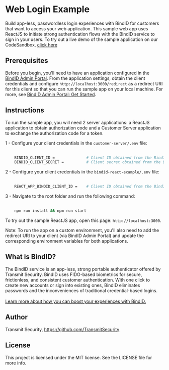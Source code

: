 # Web Login Example

Build app-less, passwordless login experiences with BindID for customers that want to access your web application. This sample web app uses ReactJS to initiate strong authentication flows with the BindID service to sign in your users.
To try out a live demo of the sample application on our CodeSandbox, [click here](https://codesandbox.io/s/priceless-bird-mucru)

## Prerequisites

Before you begin, you'll need to have an application configured in the [BindID Admin Portal](https://admin.bindid-sandbox.io/console/#/applications). From the application settings, obtain the client credentials and configure `http://localhost:3000/redirect` as a redirect URI for this client so that you can run the sample app on your local machine. For more, see [BindID Admin Portal: Get Started](https://developer.bindid.io/docs/guides/admin_portal/topics/getStarted/get_started_admin_portal).

## Instructions

To run the sample app, you will need 2 server applications: a ReactJS application to obtain authorization code and a Customer Server application to exchange the authorization code for a token.

1 - Configure your client credentials in the `customer-server/.env` file:
<br/><br/>
```bash
    BINDID_CLIENT_ID =              # Client ID obtained from the BindID Admin Portal
    BINDID_CLIENT_SECRET =          # Client secret obtained from the BindID Admin Portal
```

2 - Configure your client credentials in the `bindid-react-example/.env` file:
<br/><br/>
```bash
    REACT_APP_BINDID_CLIENT_ID =    # Client ID obtained from the BindID Admin Portal
```

3 - Navigate to the root folder and run the following command:
<br/><br/>
```bash
    npm run install && npm run start
```

To try out the sample ReactJS app, open this page: `http://localhost:3000`.

Note: To run the app on a custom environment, you'll also need to add the redirect URI to your client (via BindID Admin Portal) and update the corresponding environment variables for both applications.

## What is BindID?

The BindID service is an app-less, strong portable authenticator offered by Transmit Security. BindID uses FIDO-based biometrics for secure, frictionless, and consistent customer authentication. With one click to create new accounts or sign into existing ones, BindID eliminates passwords and the inconveniences of traditional credential-based logins.<br><br>
[Learn more about how you can boost your experiences with BindID.](https://www.transmitsecurity.com/developer)

## Author

Transmit Security, https://github.com/TransmitSecurity

## License

This project is licensed under the MIT license. See the LICENSE file for more info.
